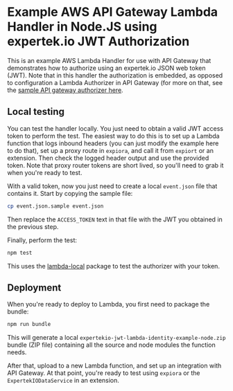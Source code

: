 # Example AWS API Gateway Lambda Handler in Node.JS using expertek.io JWT Authorization

This is an example AWS Lambda Handler for use with API Gateway that demonstrates how to authorize
using an expertek.io JSON web token (JWT). Note that in this handler the authorization is embedded,
as opposed to configuration a Lambda Authorizer in API Gateway (for more on that, see the 
[sample API gateway authorizer here](https://github.com/Expertek/expertekio-jwt-lambda-authorizer).

## Local testing

You can test the handler locally. You just need to obtain a valid JWT access token to perform the test. The easiest way to do this is to set up
a Lambda function that logs inbound headers (you can just modify the example here to do that), set up a proxy route in `expiora`, and call it
from `expiort` or an extension. Then check the logged header output and use the provided token. Note that proxy router tokens are short lived,
so you'll need to grab it when you're ready to test.

With a valid token, now you just need to create a local `event.json` file that contains it. Start by copying the sample file:

```bash
cp event.json.sample event.json
```

Then replace the `ACCESS_TOKEN` text in that file with the JWT you obtained in the previous step.

Finally, perform the test:

```bash
npm test
```

This uses the [lambda-local](https://www.npmjs.com/package/lambda-local) package to test the authorizer with your token.

## Deployment

When you're ready to deploy to Lambda, you first need to package the bundle:

```bash
npm run bundle
```

This will generate a local `expertekio-jwt-lambda-identity-example-node.zip` bundle (ZIP file) containing all the source and node modules the function needs.

After that, upload to a new Lambda function, and set up an integration with API Gateway. At that point, you're ready to test using `expiora`
or the `ExpertekIODataService` in an extension.
